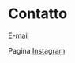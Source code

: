 # Contatto

[E-mail](valerievalli.pt@gmail.com)

Pagina [Instagram](https://www.instagram.com/valerievalli.pt/?utm_source=ig_web_button_share_sheet)
